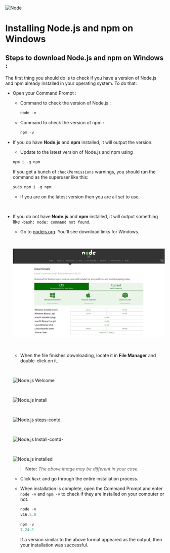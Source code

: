 ![Node](https://cdn.shopygen.com/wp-content/uploads/2017/03/Why-Genstore-2.gif)


# **Installing Node.js and npm on Windows**

## **Steps to download Node.js and npm on Windows :**

The first thing you should do is to check if you have a version of Node.js and npm already installed in your operating system. To do that: 

   - Open your Command Prompt :
     - Command to check the version of Node.js : 
       
       ```js
       node -v
       ```  
     
     - Command to check the version of npm :
       
       ```js
       npm -v
       ```

  - If you do have **Node.js** and **npm** installed, it will output the version.
  
    - Update to the latest version of Node.js and npm using 
    
    ```js 
    npm i -g npm
    ```
    If you get a bunch of `checkPermissions` warnings, you should run the command as the superuser like this:
    
    ```js
    sudo npm i -g npm
    ```  

    - If you are on the latest version then you are all set to use.

<p>&nbsp;</p>

- If you do not have **Node.js** and **npm** installed, it will output something like `-bash: node: command not found`. 

    - Go to [nodejs.org](https://nodejs.org/en/). You'll see download links for Windows.

    <p>&nbsp</p

    ![Node-js Download](https://github.com/GyaniRoman23/images/blob/main/nodejs-org-en-download-.jpg?raw=true)

    <p>&nbsp</p>

    - When the file finishes downloading, locate it in **File Manager** and double-click on it.

    <p>&nbsp</p

    ![Node.js Welcome](https://cdn.guru99.com/images/NodeJS/010716_0458_DownloadIns3.png)
    
    <p>&nbsp</p

    ![Node.js install](https://cdn.guru99.com/images/NodeJS/010716_0458_DownloadIns5.png)

    <p>&nbsp</p

    ![Node.js steps-contd.](https://cdn.guru99.com/images/NodeJS/010716_0458_DownloadIns6.png)

    <p>&nbsp</p>

    ![Node.js Install-contd-](https://cdn.guru99.com/images/NodeJS/010716_0458_DownloadIns7.png)

    <p>&nbsp</p>

    ![Node.js installed](https://cdn.guru99.com/images/NodeJS/010716_0458_DownloadIns8.png)

    > **Note:** *The above image may be different in your case.*

    - Click `Next` and go through the entire installation process.

    - When installation is complete, open the Command Prompt and enter `node -v` and `npm -v` to check if they are installed on your computer or not.

        ```js
        node -v
        v16.5.0
        ```
        ```js
        npm -v
        7.24.1
        ```

        If a version similar to the above format appeared as the output, then your installation was successful.

